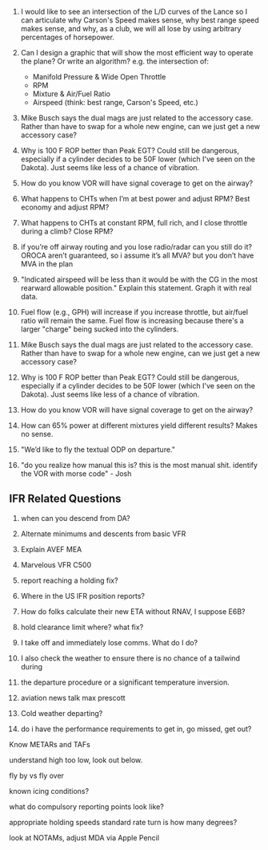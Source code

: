 1. I would like to see an intersection of the L/D curves of the Lance so I can articulate why Carson's Speed makes sense, why best range speed makes sense, and why, as a club, we will all lose by using arbitrary percentages of horsepower.

1. Can I design a graphic that will show the most efficient way to operate the plane? Or write an algorithm? e.g. the intersection of:
    - Manifold Pressure & Wide Open Throttle
    - RPM
    - Mixture & Air/Fuel Ratio
    - Airspeed (think: best range, Carson's Speed, etc.)

1. Mike Busch says the dual mags are just related to the accessory case. Rather than have to swap for a whole new engine, can we just get a new accessory case?

1. Why is 100 F ROP better than Peak EGT? Could still be dangerous, especially if a cylinder decides to be 50F lower (which I've seen on the Dakota). Just seems like less of a chance of vibration.

1. How do you know VOR will have signal coverage to get on the airway? 

1. What happens to CHTs when I’m at best power and adjust RPM? Best economy and adjust RPM?

1. What happens to CHTs at constant RPM, full rich, and I close throttle during a climb? Close RPM?

1. if you’re off airway routing and you lose radio/radar can you still do it? OROCA aren’t guaranteed, so i assume it’s all MVA? but you don’t have MVA in the plan

1. "Indicated airspeed will be less than it would be with the CG in the most rearward allowable position." Explain this statement. Graph it with real data.

1. Fuel flow (e.g., GPH) will increase if you increase throttle, but air/fuel ratio will remain the same. Fuel flow is increasing because there's a larger "charge" being sucked into the cylinders.

1. Mike Busch says the dual mags are just related to the accessory case. Rather than have to swap for a whole new engine, can we just get a new accessory case?

3. Why is 100 F ROP better than Peak EGT? Could still be dangerous, especially if a cylinder decides to be 50F lower (which I've seen on the Dakota). Just seems like less of a chance of vibration.

4. How do you know VOR will have signal coverage to get on the airway? 

5. How can 65% power at different mixtures yield different results? Makes no sense.

1. "We’d like to fly the textual ODP on departure." 

1. "do you realize how manual this is? this is the most manual shit. identify the VOR with morse code" - Josh

## IFR Related Questions

1. when can you descend from DA?
1. Alternate minimums and descents from basic VFR
1. Explain AVEF MEA
1. Marvelous VFR C500
1. report reaching a holding fix?
1. Where in the US IFR position reports? 
1. How do folks calculate their new ETA without RNAV, I suppose E6B?
1. hold clearance limit where? what fix?
1. I take off and immediately lose comms. What do I do?

1. I also check the weather to ensure there is no chance of a tailwind during 
1. the departure procedure or a significant temperature inversion.

1. aviation news talk max prescott 

1. Cold weather departing?

1. do i have the performance requirements to get in, go missed, get out?

Know METARs and TAFs

understand high too low, look out below.

fly by vs fly over

known icing conditions?

what do compulsory reporting points look like?

appropriate holding speeds
standard rate turn is how many degrees?

look at NOTAMs, adjust MDA via Apple Pencil
